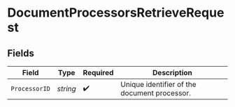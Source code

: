 # DocumentProcessorsRetrieveRequest


## Fields

| Field                                        | Type                                         | Required                                     | Description                                  |
| -------------------------------------------- | -------------------------------------------- | -------------------------------------------- | -------------------------------------------- |
| `ProcessorID`                                | *string*                                     | :heavy_check_mark:                           | Unique identifier of the document processor. |